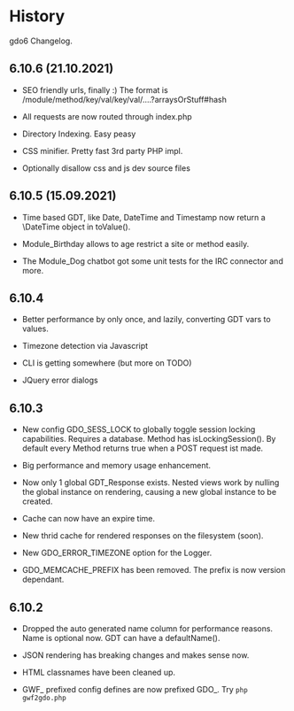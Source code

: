 # History

gdo6 Changelog.


## 6.10.6 (21.10.2021)

 - SEO friendly urls, finally :) The format is /module/method/key/val/key/val/....?arraysOrStuff#hash

 - All requests are now routed through index.php

 - Directory Indexing. Easy peasy

 - CSS minifier. Pretty fast 3rd party PHP impl.
 
 - Optionally disallow css and js dev source files
 

## 6.10.5 (15.09.2021)

 - Time based GDT, like Date, DateTime and Timestamp now return a \DateTime object in toValue().

 - Module_Birthday allows to age restrict a site or method easily.
 
 - The Module_Dog chatbot got some unit tests for the IRC connector and more.

 
## 6.10.4

 - Better performance by only once, and lazily, converting GDT vars to values.
 
 - Timezone detection via Javascript

 - CLI is getting somewhere (but more on TODO)
  
 - JQuery error dialogs
 

## 6.10.3
 
 - New config GDO_SESS_LOCK to globally toggle session locking capabilities. Requires a database. Method has isLockingSession(). By default every Method returns true when a POST request ist made. 
 
 - Big performance and memory usage enhancement.
 
 - Now only 1 global GDT_Response exists. Nested views work by nulling the global instance on rendering, causing a new global instance to be created.
 
 - Cache can now have an expire time.
 
 - New thrid cache for rendered responses on the filesystem (soon).
 
 - New GDO_ERROR_TIMEZONE option for the Logger.
 
 - GDO_MEMCACHE_PREFIX has been removed. The prefix is now version dependant.
 

## 6.10.2

 - Dropped the auto generated name column for performance reasons. Name is optional now. GDT can have a defaultName().
 
 - JSON rendering has breaking changes and makes sense now.
 
 - HTML classnames have been cleaned up.
 
 - GWF_ prefixed config defines are now prefixed GDO_. Try `php gwf2gdo.php`

